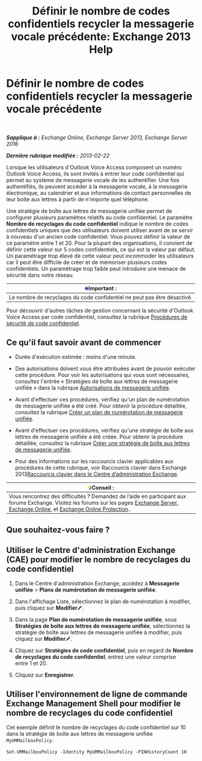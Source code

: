 ﻿---
title: 'Définir le nombre de codes confidentiels recycler la messagerie vocale précédente: Exchange 2013 Help'
TOCTitle: Définir le nombre de codes confidentiels recycler la messagerie vocale précédente
ms:assetid: b094e68e-c493-4576-a6b1-4c780e635405
ms:mtpsurl: https://technet.microsoft.com/fr-fr/library/Bb124254(v=EXCHG.150)
ms:contentKeyID: 50555461
ms.date: 05/23/2018
mtps_version: v=EXCHG.150
ms.translationtype: MT
---

# Définir le nombre de codes confidentiels recycler la messagerie vocale précédente

 

_**Sapplique à :** Exchange Online, Exchange Server 2013, Exchange Server 2016_

_**Dernière rubrique modifiée :** 2013-02-22_

Lorsque les utilisateurs d'Outlook Voice Access composent un numéro Outlook Voice Access, ils sont invités à entrer leur code confidentiel qui permet au système de messagerie vocale de les authentifier. Une fois authentifiés, ils peuvent accéder à la messagerie vocale, à la messagerie électronique, au calendrier et aux informations de contact personnelles de leur boîte aux lettres à partir de n'importe quel téléphone.

Une stratégie de boîte aux lettres de messagerie unifiée permet de configurer plusieurs paramètres relatifs au code confidentiel. Le paramètre **Nombre de recyclages du code confidentiel** indique le nombre de codes confidentiels uniques que des utilisateurs doivent utiliser avant de se servir à nouveau d'un ancien code confidentiel. Vous pouvez définir la valeur de ce paramètre entre 1 et 20. Pour la plupart des organisations, il convient de définir cette valeur sur 5 codes confidentiels, ce qui est la valeur par défaut. Un paramétrage trop élevé de cette valeur peut incommoder les utilisateurs car il peut être difficile de créer et de mémoriser plusieurs codes confidentiels. Un paramétrage trop faible peut introduire une menace de sécurité dans votre réseau.

<table>
<thead>
<tr class="header">
<th><img src="images/JJ159813.important(EXCHG.150).gif" title="Important" alt="Important" />Important :</th>
</tr>
</thead>
<tbody>
<tr class="odd">
<td>Le nombre de recyclages du code confidentiel ne peut pas être désactivé.</td>
</tr>
</tbody>
</table>


Pour découvrir d'autres tâches de gestion concernant la sécurité d'Outlook Voice Access par code confidentiel, consultez la rubrique [Procédures de sécurité de code confidentiel](pin-security-procedures-exchange-2013-help.md).

## Ce qu'il faut savoir avant de commencer

  - Durée d'exécution estimée : moins d'une minute.

  - Des autorisations doivent vous être attribuées avant de pouvoir exécuter cette procédure. Pour voir les autorisations qui vous sont nécessaires, consultez l'entrée « Stratégies de boîte aux lettres de messagerie unifiée » dans la rubrique [Autorisations de messagerie unifiée](unified-messaging-permissions-exchange-2013-help.md).

  - Avant d'effectuer ces procédures, vérifiez qu'un plan de numérotation de messagerie unifiée a été créé. Pour obtenir la procédure détaillée, consultez la rubrique [Créer un plan de numérotation de messagerie unifiée](create-a-um-dial-plan-exchange-2013-help.md).

  - Avant d'effectuer ces procédures, vérifiez qu'une stratégie de boîte aux lettres de messagerie unifiée a été créée. Pour obtenir la procédure détaillée, consultez la rubrique [Créer une stratégie de boîte aux lettres de messagerie unifiée](create-a-um-mailbox-policy-exchange-2013-help.md).

  - Pour des informations sur les raccourcis clavier applicables aux procédures de cette rubrique, voir Raccourcis clavier dans Exchange 2013[Raccourcis clavier dans le Centre d’administration Exchange](keyboard-shortcuts-in-the-exchange-admin-center-exchange-online-protection-help.md).

<table>
<thead>
<tr class="header">
<th><img src="images/Bb125224.tip(EXCHG.150).gif" title="Conseil" alt="Conseil" />Conseil :</th>
</tr>
</thead>
<tbody>
<tr class="odd">
<td>Vous rencontrez des difficultés ? Demandez de l’aide en participant aux forums Exchange. Visitez les forums sur les pages <a href="https://go.microsoft.com/fwlink/p/?linkid=60612">Exchange Server</a>, <a href="https://go.microsoft.com/fwlink/p/?linkid=267542">Exchange Online</a>, et <a href="https://go.microsoft.com/fwlink/p/?linkid=285351">Exchange Online Protection</a>..</td>
</tr>
</tbody>
</table>


## Que souhaitez-vous faire ?

## Utiliser le Centre d'administration Exchange (CAE) pour modifier le nombre de recyclages du code confidentiel

1.  Dans le Centre d'administration Exchange, accédez à **Messagerie unifiée** \> **Plans de numérotation de messagerie unifiée**.

2.  Dans l'affichage Liste, sélectionnez le plan de numérotation à modifier, puis cliquez sur **Modifier**![Icône Modifier](images/Bb124582.6f53ccb2-1f13-4c02-bea0-30690e6ea71d(EXCHG.150).gif "Icône Modifier").

3.  Dans la page **Plan de numérotation de messagerie unifiée**, sous **Stratégies de boîte aux lettres de messagerie unifiée**, sélectionnez la stratégie de boîte aux lettres de messagerie unifiée à modifier, puis cliquez sur **Modifier**![Icône Modifier](images/Bb124582.6f53ccb2-1f13-4c02-bea0-30690e6ea71d(EXCHG.150).gif "Icône Modifier").

4.  Cliquez sur **Stratégies de code confidentiel**, puis en regard de **Nombre de recyclages du code confidentiel**, entrez une valeur comprise entre 1 et 20.

5.  Cliquez sur **Enregistrer**.

## Utiliser l'environnement de ligne de commande Exchange Management Shell pour modifier le nombre de recyclages du code confidentiel

Cet exemple définit le nombre de recyclages du code confidentiel sur 10 dans la stratégie de boîte aux lettres de messagerie unifiée `MyUMMailboxPolicy`.

    Set-UMMailboxPolicy -Identity MyUMMailboxPolicy -PINHistoryCount 10

